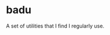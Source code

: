 # badu

[//]: # ([![Build Status]&#40;https://travis-ci.com/gumm/badu.svg?branch=master&#41;]&#40;https://travis-ci.com/gumm/badu&#41;)

A set of utilities that I find I regularly use.
